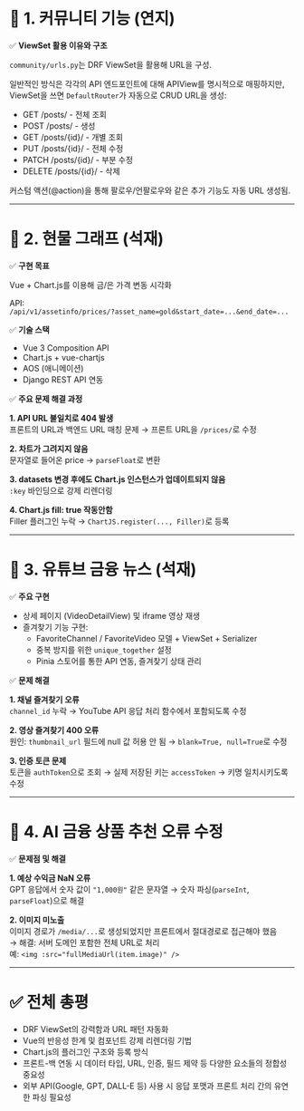 # 📌 1. 커뮤니티 기능 (연지)

✅ **ViewSet 활용 이유와 구조**

`community/urls.py`는 DRF ViewSet을 활용해 URL을 구성.

일반적인 방식은 각각의 API 엔드포인트에 대해 APIView를 명시적으로 매핑하지만, ViewSet을 쓰면 `DefaultRouter`가 자동으로 CRUD URL을 생성:

- GET /posts/ - 전체 조회  
- POST /posts/ - 생성  
- GET /posts/{id}/ - 개별 조회  
- PUT /posts/{id}/ - 전체 수정  
- PATCH /posts/{id}/ - 부분 수정  
- DELETE /posts/{id}/ - 삭제

커스텀 액션(@action)을 통해 팔로우/언팔로우와 같은 추가 기능도 자동 URL 생성됨.

---

# 📌 2. 현물 그래프 (석재)

✅ **구현 목표**

Vue + Chart.js를 이용해 금/은 가격 변동 시각화

API:  
`/api/v1/assetinfo/prices/?asset_name=gold&start_date=...&end_date=...`

✅ **기술 스택**

- Vue 3 Composition API  
- Chart.js + vue-chartjs  
- AOS (애니메이션)  
- Django REST API 연동

✅ **주요 문제 해결 과정**

**1. API URL 불일치로 404 발생**  
프론트의 URL과 백엔드 URL 매칭 문제 → 프론트 URL을 `/prices/`로 수정

**2. 차트가 그려지지 않음**  
문자열로 들어온 price → `parseFloat`로 변환

**3. datasets 변경 후에도 Chart.js 인스턴스가 업데이트되지 않음**  
`:key` 바인딩으로 강제 리렌더링

**4. Chart.js fill: true 작동안함**  
Filler 플러그인 누락 → `ChartJS.register(..., Filler)`로 등록

---

# 📌 3. 유튜브 금융 뉴스 (석재)

✅ **주요 구현**

- 상세 페이지 (VideoDetailView) 및 iframe 영상 재생  
- 즐겨찾기 기능 구현:  
  - FavoriteChannel / FavoriteVideo 모델 + ViewSet + Serializer  
  - 중복 방지를 위한 `unique_together` 설정  
  - Pinia 스토어를 통한 API 연동, 즐겨찾기 상태 관리

✅ **문제 해결**

**1. 채널 즐겨찾기 오류**  
`channel_id` 누락 → YouTube API 응답 처리 함수에서 포함되도록 수정

**2. 영상 즐겨찾기 400 오류**  
원인: `thumbnail_url` 필드에 null 값 허용 안 됨 → `blank=True, null=True`로 수정

**3. 인증 토큰 문제**  
토큰을 `authToken`으로 조회 → 실제 저장된 키는 `accessToken` → 키명 일치시키도록 수정

---

# 📌 4. AI 금융 상품 추천 오류 수정

✅ **문제점 및 해결**

**1. 예상 수익금 NaN 오류**  
GPT 응답에서 숫자 값이 `"1,000원"` 같은 문자열 → 숫자 파싱(`parseInt`, `parseFloat`)으로 해결

**2. 이미지 미노출**  
이미지 경로가 `/media/...`로 생성되었지만 프론트에서 절대경로로 접근해야 했음  
→ 해결: 서버 도메인 포함한 전체 URL로 처리  
예: `<img :src="fullMediaUrl(item.image)" />`

---

# ✅ 전체 총평

- DRF ViewSet의 강력함과 URL 패턴 자동화  
- Vue의 반응성 한계 및 컴포넌트 강제 리렌더링 기법  
- Chart.js의 플러그인 구조와 등록 방식  
- 프론트-백 연동 시 데이터 타입, URL, 인증, 필드 제약 등 다양한 요소들의 정합성 중요성  
- 외부 API(Google, GPT, DALL-E 등) 사용 시 응답 포맷과 프론트 처리 간의 유연한 파싱 필요성
